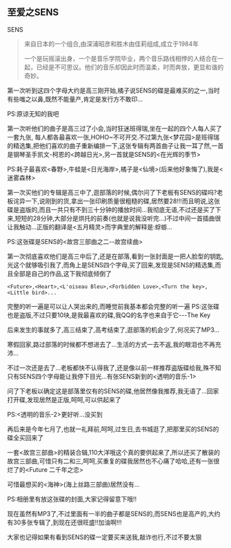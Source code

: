 ## 至爱之SENS  ##

SENS

> 来自日本的一个组合,由深浦昭彦和胜木由佳莉组成,成立于1984年
> 
> 一个是玩摇滚出身，一个是音乐学院毕业，两个音乐路线相悖的人结合在一起，已经是不可思议。他们的音乐却因此时而温柔，时而奔放，更显和谐的奇妙。
 

第一次听到这四个字母大约是高三刚开始,橘子说SENS的碟是最难买的之一,当时有些嗤之以鼻,既然不能量产,肯定是发行方不敢印...

PS:原谅无知的我吧 

第一次听他们的曲子是高三过了小会,当时狂迷班得瑞,坐在一起的四个人每人买了一套九张, 每人都各最喜欢一张,HOHO~不可开交.不过第九张<梦花园>是班得瑞的精选集,把他们喜欢的曲子重新编排一下,这张专辑有两首曲子让我一耳了然,一首是钢琴圣手凯文-柯恩的<跨越日光>,另一首就是SENS的<在光辉的季节>

PS:耗子最喜欢<春野>,牛蛙是<日光海岸>,橘子是<仙境>(后来他好象悔了),我是<迷雾森林> 

第一次买他们的专辑是高三中了,逛部落的时候,偶尔问了下老板有SENS的碟吗?老板诧异一下,说刚到的货,拿出一张印刷质量很粗糙的碟,居然要28!!!而且明说,这张碟是盗版的,而且一共只有不到三十分钟的播放时间...我彻底无语,不过还是买了下来,短短的28分钟,大部分是烘托的前奏(也就是说我没听完...)不过中间一首插曲<Mayfly>很让我触动...正版的翻译是<五月精灵>而字典里的解释是:蜉蝣...  

PS:这张碟是SENS的<故宫三部曲之二--故宫续曲>

第一次彻底喜欢他们是高三中后了,还是在部落,看到一张封面是一把人脸型的钥匙,光这个就够吸引我了,而角上是SENS四个字母,买了回来,发现是SENS的精选集,而且全部是自己的作品,这下我彻底倾倒了

    <Future>,<Heart>,<L'oiseau Bleu>,<Forbidden Love>,<Turn the key>,<Little bird>...

完整的听一遍是可以让人哭出来的,而睡觉前我基本都会完整的听一遍
PS:这张碟也是盗版,不过只要10块,是我最喜欢的碟,我QQ的名字也来自于它---The Key 

后来发生的事就多了,高三结束了,高考结束了,逛部落的机会少了,何况买了MP3...

寒假回家,路过部落的时候都不想进去了...生活的方式一去不返,我的眼泪也不再充沛...

不过一次还是去了...老板都快不认得我了,还是像以前一样推荐盗版碟给我,殊不知只有SENS四个字母能让我停下目光...有张SENS新到的<透明的音乐-1>

问了下老板以确定这是部落里仅有的SENS的碟,他居然像我推荐<The Key>,我无语了...回家打开碟,发现居然是正版,呵呵,可以供起来了

PS:<透明的音乐-2>更好听...没买到

再后来是今年七月了,也就一礼拜前,呵呵,过生日,去书城逛了,把那里买的SENS的碟全买回来了

一套<故宫三部曲>的精装合辑,110大洋哦这个真的要供起来了,所以还买了散装的故宫三部曲,可惜只有二和三,呵呵,买重复的碟我居然也不心痛了哈哈,还有一张很烂了的<Future 二千年之恋>

可惜最想买的<海神>(海上丝路三部曲)居然没有...

PS:相册里有放这张碟的封面,大家记得留意下哦!!

现在虽然有MP3了,不过里面有一半的曲子都是SENS的,而SENS也是高产的,大约有30多张专辑了,到现在还很旺盛!!加油啊!!!

大家也记得如果有看到SENS的碟一定要买来送我,敲诈也行,不过不要太狠
